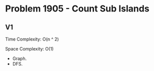 # Problem 1905 - Count Sub Islands

## V1

Time Complexity: O(n ^ 2)

Space Complexity: O(1)

- Graph.
- DFS.
